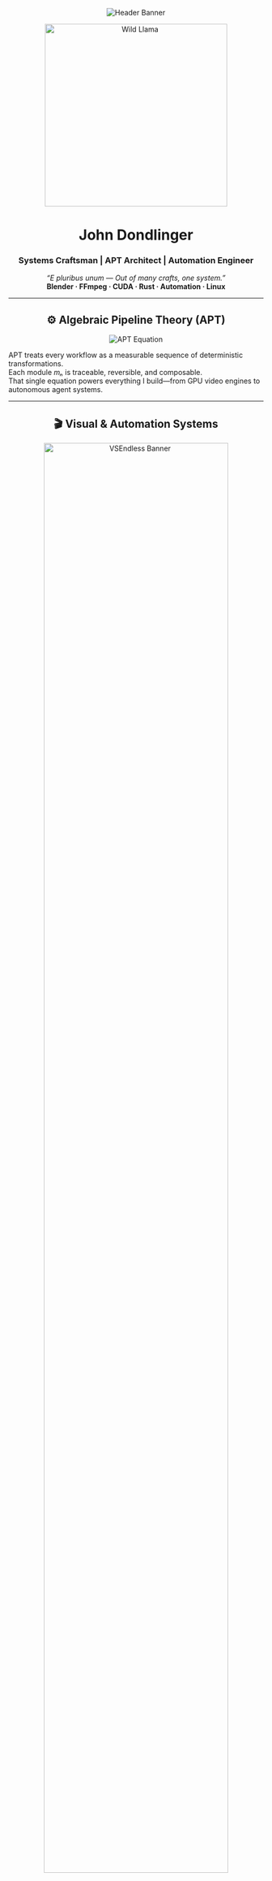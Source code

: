 <!-- ========================================================= -->
<!-- 🪓  CARPENTER MINDSET IN TECH  -->
<!-- ========================================================= -->
<p align="center">
  <img src="https://capsule-render.vercel.app/api?type=waving&height=230&color=0:4B3621,50:A0522D,100:8B5A2B&text=CARPENTER%20MINDSET%20IN%20TECH&fontColor=FFD700&fontSize=42&fontAlignY=42&animation=fadeIn" alt="Header Banner"/>
</p>

<!-- ========================================================= -->
<!-- 🦙  SIGNATURE IMAGE -->
<!-- ========================================================= -->
<p align="center">
  <img src="https://github.com/user-attachments/assets/5148dae6-e482-4ce6-a3cd-0d5fd92a9392" width="360" alt="Wild Llama"/>
</p>

<h1 align="center">John Dondlinger</h1>
<h3 align="center">Systems Craftsman  |  APT Architect  |  Automation Engineer</h3>

<p align="center">
  <em>“E pluribus unum — Out of many crafts, one system.”</em><br/>
  <strong>Blender · FFmpeg · CUDA · Rust · Automation · Linux</strong>
</p>

---

<!-- ========================================================= -->
<!-- 🧩  APT CORE SECTION -->
<!-- ========================================================= -->

<h2 align="center">⚙️ Algebraic Pipeline Theory (APT)</h2>

<p align="center">
  <img src="https://readme-typing-svg.herokuapp.com?font=Fira+Code&duration=2500&pause=800&color=FFD700&center=true&vCenter=true&width=600&lines=Y+%3D+m₅(m₄(m₃(m₂(m₁(X)))))" alt="APT Equation"/>
</p>

APT treats every workflow as a measurable sequence of deterministic transformations.  
Each module *mₙ* is traceable, reversible, and composable.  
That single equation powers everything I build—from GPU video engines to autonomous agent systems.

---

<!-- ========================================================= -->
<!-- 🎬  VISUAL SYSTEMS -->
<!-- ========================================================= -->
<h2 align="center">🎬 Visual & Automation Systems</h2>

<p align="center">
  <img width="85%" alt="VSEndless Banner" src="https://github.com/user-attachments/assets/203dc25f-6977-4176-bc32-79e44ca92cc5"/>
</p>

- **VSEndless**  – Blender + FFmpeg + CUDA compositing engine for real-time automation.  
- **LlamaMachinery**  – APT-driven agent framework orchestrating modular processes.  
- **RangITang v4**  – Browser intelligence layer for structured web data extraction.  
- **APT Experiments**  – Sandbox for modular computation and system logic research.

---

<!-- ========================================================= -->
<!-- 🧰  TOOLSET -->
<!-- ========================================================= -->
<h2 align="center">🧰 Tool Belt</h2>

<p align="center">
  <img src="https://skillicons.dev/icons?i=python,rust,blender,opencv,ffmpeg,aws,linux,ubuntu,powershell,docker,git,github,react,threejs,js,ts,html,css,vscode&theme=dark" />
</p>

---

<!-- ========================================================= -->
<!-- 📊  ANALYTICS -->
<!-- ========================================================= -->
<h2 align="center">📊 GitHub Analytics</h2>

<p align="center">
  <img src="https://github-readme-stats.vercel.app/api?username=yavru421&theme=gruvbox&show_icons=true&hide_border=true&count_private=true" height="180"/>
  <img src="https://github-readme-streak-stats.herokuapp.com/?user=yavru421&theme=gruvbox&hide_border=true" height="180"/>
</p>

<p align="center">
  <img src="https://github-readme-stats.vercel.app/api/top-langs/?username=yavru421&layout=compact&theme=gruvbox&hide_border=true" height="180"/>
</p>

---

<!-- ========================================================= -->
<!-- 🏆  TROPHIES -->
<!-- ========================================================= -->
<h2 align="center">🏆 Trophies Wall</h2>

<p align="center">
  <img src="https://github-profile-trophy.vercel.app/?username=yavru421&theme=gruvbox&no-frame=true&no-bg=true&row=2&column=5"/>
</p>

---

<!-- ========================================================= -->
<!-- 📈  REPO TRAFFIC GRAPH -->
<!-- ========================================================= -->
<h2 align="center">📈 Repository Traffic Overview</h2>

<p align="center">
  <img src="https://github-readme-activity-graph.vercel.app/graph?username=yavru421&theme=gruvbox&hide_border=true&area=true" alt="Activity Graph"/>
</p>

---

<!-- ========================================================= -->
<!-- 🧭  FOOTER QUOTE -->
<!-- ========================================================= -->
<h3 align="center">🪞 “Measure twice, formalize once.”</h3>
<p align="center">
  <em>APT is my joinery — code is my woodgrain.</em>
</p>

<p align="center">
  <img src="https://capsule-render.vercel.app/api?type=waving&height=150&color=0:A0522D,50:FFD700,100:8B5A2B&section=footer&reversal=true" alt="Footer Wave"/>
</p>
